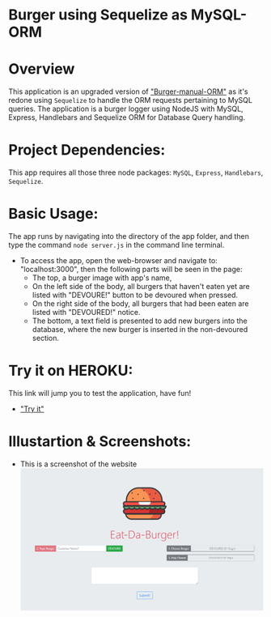 # Burger using Sequelize as MySQL-ORM 

# Overview
This application is an upgraded version of ["Burger-manual-ORM"](https://github.com/ibsafi/Burger-manual-ORM) as it's redone using `Sequelize` to handle the ORM requests pertaining to MySQL queries. The application is a burger logger using NodeJS with MySQL, Express, Handlebars and Sequelize ORM for Database Query handling.

# Project Dependencies:
This app requires all those three node packages: `MySQL`, `Express`, `Handlebars`, `Sequelize`.

# Basic Usage:
The app runs by navigating into the directory of the app folder, and then type the command  `node server.js` in the command line terminal.

* To access the app, open the web-browser and navigate to: "localhost:3000", then the following parts will be seen in the page:
  * The top, a burger image with app's name, 
  * On the left side of the body, all burgers that haven't eaten yet are listed with "DEVOURE!" button to be devoured when pressed.
  * On the right side of the body, all burgers that had been eaten are listed with "DEVOURED!" notice.
  * The bottom, a text field is presented to add new burgers into the database, where the new burger is inserted in the non-devoured section.

# Try it on HEROKU:
This link will jump you to test the application, have fun!
 
  * ["Try it"](https://young-shore-13847.herokuapp.com/)

# Illustartion & Screenshots:

  * This is a screenshot of the website
![a Screenshot of the app usage](./images/screen.png)
